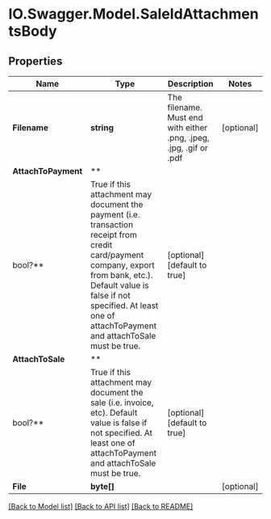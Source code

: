 # IO.Swagger.Model.SaleIdAttachmentsBody

## Properties

 Name                | Type                                                                                                                                                                                                                                          | Description                                                        | Notes
---------------------|-----------------------------------------------------------------------------------------------------------------------------------------------------------------------------------------------------------------------------------------------|--------------------------------------------------------------------|------------
 **Filename**        | **string**                                                                                                                                                                                                                                    | The filename. Must end with either .png, .jpeg, .jpg, .gif or .pdf | [optional]
 **AttachToPayment** | **
 bool?**             | True if this attachment may document the payment (i.e. transaction receipt from credit card/payment company, export from bank, etc.). Default value is false if not specified. At least one of attachToPayment and attachToSale must be true. | [optional] [default to true]
 **AttachToSale**    | **
 bool?**             | True if this attachment may document the sale (i.e. invoice, etc). Default value is false if not specified. At least one of attachToPayment and attachToSale must be true.                                                                    | [optional] [default to true]
 **File**            | **byte[]**                                                                                                                                                                                                                                    |                                                                    | [optional]

[[Back to Model list]](../README.md#documentation-for-models) [[Back to API list]](../README.md#documentation-for-api-endpoints) [[Back to README]](../README.md)

